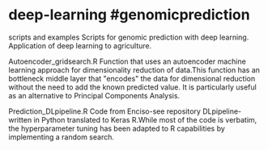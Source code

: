 # deep-learning #genomicprediction 
scripts and examples
Scripts for genomic prediction with deep learning. Application of deep learning to agriculture. 

Autoencoder_gridsearch.R Function that uses an autoencoder machine learning approach for dimensionality reduction of data.This function has an bottleneck middle layer that "encodes" the data for dimensional reduction without the need to add the known predicted value. It is particularly useful as an alternative to Principal Components Analysis.

Prediction_DLpipeline.R Code from Enciso-see repository DLpipeline- written in Python translated to Keras R.While most of the code is verbatim, the hyperparameter tuning has been adapted to R capabilities by implementing a random search.
